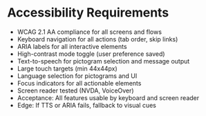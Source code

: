 # Accessibility Requirements

- WCAG 2.1 AA compliance for all screens and flows
- Keyboard navigation for all actions (tab order, skip links)
- ARIA labels for all interactive elements
- High-contrast mode toggle (user preference saved)
- Text-to-speech for pictogram selection and message output
- Large touch targets (min 44x44px)
- Language selection for pictograms and UI
- Focus indicators for all actionable elements
- Screen reader tested (NVDA, VoiceOver)
- Acceptance: All features usable by keyboard and screen reader
- Edge: If TTS or ARIA fails, fallback to visual cues
